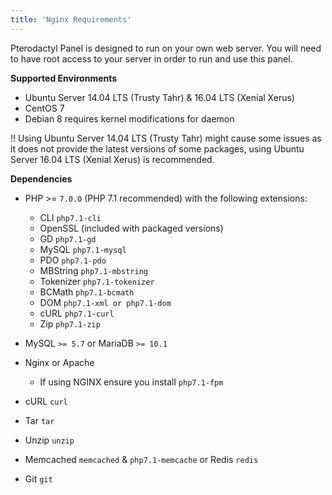 ```yaml
---
title: 'Nginx Requirements'
---
```


Pterodactyl Panel is designed to run on your own web server. You will need to have root access to your server in order to run and use this panel.

**Supported Environments**
* Ubuntu Server 14.04 LTS (Trusty Tahr) & 16.04 LTS (Xenial Xerus)
* CentOS 7
* Debian 8 requires kernel modifications for daemon

!! Using Ubuntu Server 14.04 LTS (Trusty Tahr) might cause some issues as it does not provide the latest versions of some packages, using Ubuntu Server 16.04 LTS (Xenial Xerus) is recommended.

**Dependencies**
* PHP >= ```7.0.0``` (PHP 7.1 recommended) with the following extensions:
 	* CLI ```php7.1-cli``` 
 	* OpenSSL (included with packaged versions)
 	* GD ```php7.1-gd``` 
 	* MySQL ```php7.1-mysql```
 	* PDO ```php7.1-pdo```
 	* MBString ```php7.1-mbstring```
 	* Tokenizer ```php7.1-tokenizer```
 	* BCMath ```php7.1-bcmath```
 	* DOM ```php7.1-xml or php7.1-dom```
 	* cURL ```php7.1-curl```
 	* Zip ```php7.1-zip```
 
* MySQL ```>= 5.7``` or MariaDB ```>= 10.1```
* Nginx or Apache
	* If using NGINX ensure you install ```php7.1-fpm```
* cURL ```curl```
* Tar ```tar```
* Unzip ```unzip```
* Memcached ```memcached``` & ```php7.1-memcache``` or Redis ```redis```
* Git ```git```